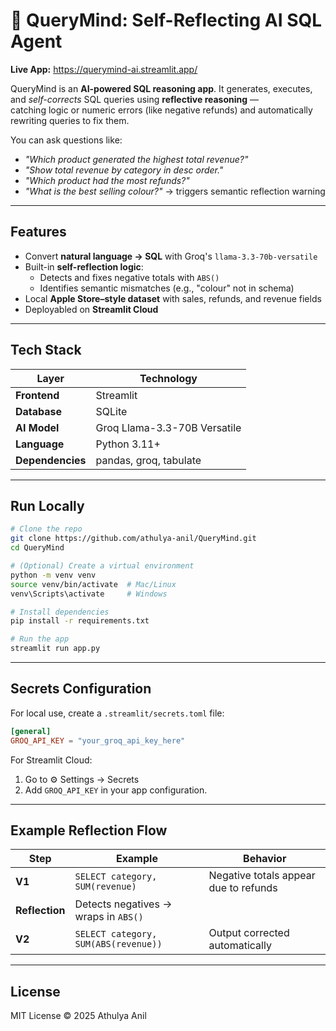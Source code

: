 # 🐣 QueryMind: Self-Reflecting AI SQL Agent  

**Live App:** https://querymind-ai.streamlit.app/

QueryMind is an **AI-powered SQL reasoning app**. It generates, executes, and *self-corrects* SQL queries using **reflective reasoning** —  
catching logic or numeric errors (like negative refunds) and automatically rewriting queries to fix them.

You can ask questions like:
- *"Which product generated the highest total revenue?"*  
- *"Show total revenue by category in desc order."*  
- *"Which product had the most refunds?"*  
- *"What is the best selling colour?"* → triggers semantic reflection warning  


---

## Features

- Convert **natural language → SQL** with Groq's `llama-3.3-70b-versatile`
- Built-in **self-reflection logic**:
  - Detects and fixes negative totals with `ABS()`
  - Identifies semantic mismatches (e.g., "colour" not in schema)
- Local **Apple Store–style dataset** with sales, refunds, and revenue fields
- Deployabled on **Streamlit Cloud**

---

## Tech Stack

| Layer | Technology |
|--------|-------------|
| **Frontend** | Streamlit |
| **Database** | SQLite |
| **AI Model** | Groq Llama-3.3-70B Versatile |
| **Language** | Python 3.11+ |
| **Dependencies** | pandas, groq, tabulate |

---

## Run Locally

```bash
# Clone the repo
git clone https://github.com/athulya-anil/QueryMind.git
cd QueryMind

# (Optional) Create a virtual environment
python -m venv venv
source venv/bin/activate  # Mac/Linux
venv\Scripts\activate     # Windows

# Install dependencies
pip install -r requirements.txt

# Run the app
streamlit run app.py
```

---

## Secrets Configuration

For local use, create a `.streamlit/secrets.toml` file:

```toml
[general]
GROQ_API_KEY = "your_groq_api_key_here"
```

For Streamlit Cloud:
1. Go to ⚙️ Settings → Secrets
2. Add `GROQ_API_KEY` in your app configuration.

---

## Example Reflection Flow

| Step | Example | Behavior |
|------|---------|----------|
| **V1** | `SELECT category, SUM(revenue)` | Negative totals appear due to refunds |
| **Reflection** | Detects negatives → wraps in `ABS()` | |
| **V2** | `SELECT category, SUM(ABS(revenue))` | Output corrected automatically |

---

## License

MIT License © 2025 Athulya Anil
